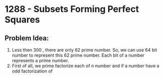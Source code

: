 # 1288 - Subsets Forming Perfect Squares
##  Problem Idea:

 1. Less then 300 , there are only 62 prime number. So, we can use 64 bit number to represent this 62 prime number. Each bit of a number represents a prime number.
 2. First of all, we prime factorize each of n number and if a number have a odd factorization of 


<!--stackedit_data:
eyJoaXN0b3J5IjpbMTQyMDYzOTgzN119
-->